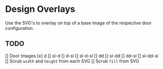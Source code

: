 # Design Overlays

Use the SVG's to overlay on top of a base image of the respective door configuration.

## TODO
[] Door Images
  [x] d
  [] sl-d
  [] d-sl
  [] sl-d-sl
  [] dd
  [] sl-dd
  [] dd-sl
  [] sl-dd-sl
[] Scrub `width` and `height` from each SVG
[] Scrub `fill` from SVG